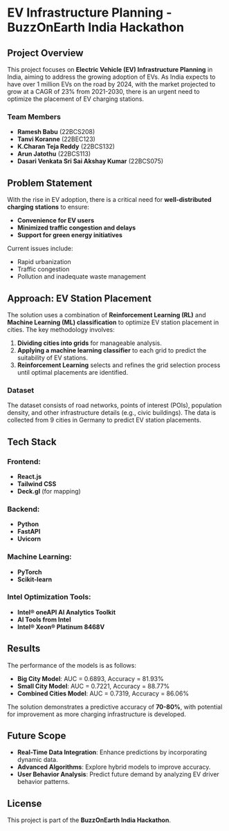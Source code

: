 # EV Infrastructure Planning - BuzzOnEarth India Hackathon

## Project Overview
This project focuses on **Electric Vehicle (EV) Infrastructure Planning** in India, aiming to address the growing adoption of EVs. As India expects to have over 1 million EVs on the road by 2024, with the market projected to grow at a CAGR of 23% from 2021-2030, there is an urgent need to optimize the placement of EV charging stations.

### Team Members
- **Ramesh Babu** (22BCS208)
- **Tanvi Koranne** (22BEC123)
- **K.Charan Teja Reddy** (22BCS132)
- **Arun Jatothu** (22BCS113)
- **Dasari Venkata Sri Sai Akshay Kumar** (22BCS075)

## Problem Statement
With the rise in EV adoption, there is a critical need for **well-distributed charging stations** to ensure:
- **Convenience for EV users**
- **Minimized traffic congestion and delays**
- **Support for green energy initiatives**

Current issues include:
- Rapid urbanization
- Traffic congestion
- Pollution and inadequate waste management

## Approach: EV Station Placement
The solution uses a combination of **Reinforcement Learning (RL)** and **Machine Learning (ML) classification** to optimize EV station placement in cities. The key methodology involves:
1. **Dividing cities into grids** for manageable analysis.
2. **Applying a machine learning classifier** to each grid to predict the suitability of EV stations.
3. **Reinforcement Learning** selects and refines the grid selection process until optimal placements are identified.

### Dataset
The dataset consists of road networks, points of interest (POIs), population density, and other infrastructure details (e.g., civic buildings). The data is collected from 9 cities in Germany to predict EV station placements.

## Tech Stack
### Frontend:
- **React.js**
- **Tailwind CSS**
- **Deck.gl** (for mapping)

### Backend:
- **Python**
- **FastAPI**
- **Uvicorn**

### Machine Learning:
- **PyTorch**
- **Scikit-learn**

### Intel Optimization Tools:
- **Intel® oneAPI AI Analytics Toolkit**
- **AI Tools from Intel**
- **Intel® Xeon® Platinum 8468V**

## Results
The performance of the models is as follows:
- **Big City Model**: AUC = 0.6893, Accuracy = 81.93%
- **Small City Model**: AUC = 0.7221, Accuracy = 88.77%
- **Combined Cities Model**: AUC = 0.7319, Accuracy = 86.06%

The solution demonstrates a predictive accuracy of **70-80%**, with potential for improvement as more charging infrastructure is developed.

## Future Scope
- **Real-Time Data Integration**: Enhance predictions by incorporating dynamic data.
- **Advanced Algorithms**: Explore hybrid models to improve accuracy.
- **User Behavior Analysis**: Predict future demand by analyzing EV driver behavior patterns.

## License
This project is part of the **BuzzOnEarth India Hackathon**.
